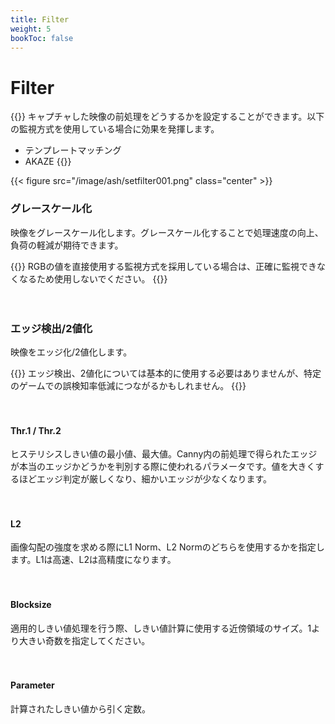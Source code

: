 ```yaml
---
title: Filter
weight: 5
bookToc: false
---
```


# Filter

{{<hint info>}}
キャプチャした映像の前処理をどうするかを設定することができます。以下の監視方式を使用している場合に効果を発揮します。
- テンプレートマッチング
- AKAZE
{{</hint>}}

{{< figure src="/image/ash/setfilter001.png" class="center" >}}

### グレースケール化
映像をグレースケール化します。グレースケール化することで処理速度の向上、負荷の軽減が期待できます。

{{<hint warning>}}
RGBの値を直接使用する監視方式を採用している場合は、正確に監視できなくなるため使用しないでください。
{{</hint>}}

　
### エッジ検出/2値化
映像をエッジ化/2値化します。

{{<hint info>}}
エッジ検出、2値化については基本的に使用する必要はありませんが、特定のゲームでの誤検知率低減につながるかもしれません。
{{</hint>}}

　
#### Thr.1 / Thr.2
ヒステリシスしきい値の最小値、最大値。Canny内の前処理で得られたエッジが本当のエッジかどうかを判別する際に使われるパラメータです。値を大きくするほどエッジ判定が厳しくなり、細かいエッジが少なくなります。

　
#### L2
画像勾配の強度を求める際にL1 Norm、L2 Normのどちらを使用するかを指定します。L1は高速、L2は高精度になります。

　
#### Blocksize
適用的しきい値処理を行う際、しきい値計算に使用する近傍領域のサイズ。1より大きい奇数を指定してください。

　
#### Parameter
計算されたしきい値から引く定数。

